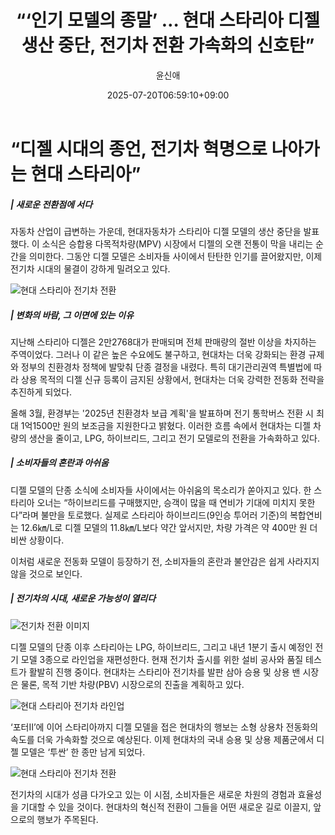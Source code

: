 ﻿---
title: "“‘인기 모델의 종말’ … 현대 스타리아 디젤 생산 중단, 전기차 전환 가속화의 신호탄”"
description: "## 디젤 스타리아, 조용히 역사 속으로 전기차 시대, 상용차도 바뀌고 있다 소비자 아쉬움 속 전동화는 ‘가속’ ..."
date: 2025-07-20T06:59:10+09:00
author: "윤신애"
categories: ["automotive"]
tags: ["뉴스", "이슈", "스타리아", "스타리아 디젤", "현대자동차", "전기차 전환", "상용차 변화"]
hash: bf0b02d3
source_url: "https://www.reportera.co.kr/car/hyundai-staria-diesel-discontinued/"
url: "/automotive/ingi-modelyi-jongmal-hyeondae/"
images: ["https://imagedelivery.net/BhPWbivJAhTvor9c-8lV2w/cd4b0d34-34ba-4366-cb4e-482d1ca2fa00/public", "https://imagedelivery.net/BhPWbivJAhTvor9c-8lV2w/cf926c16-4149-46e6-9070-58c8f5c89c00/public", "https://imagedelivery.net/BhPWbivJAhTvor9c-8lV2w/72f12769-3835-4648-311e-389b5f74ff00/public", "https://imagedelivery.net/BhPWbivJAhTvor9c-8lV2w/64d3dc9c-7386-4b16-bb91-100848d3a600/public"]
thumbnail: "https://imagedelivery.net/BhPWbivJAhTvor9c-8lV2w/cd4b0d34-34ba-4366-cb4e-482d1ca2fa00/public"
image: "https://imagedelivery.net/BhPWbivJAhTvor9c-8lV2w/cd4b0d34-34ba-4366-cb4e-482d1ca2fa00/public"
featured_image: "https://imagedelivery.net/BhPWbivJAhTvor9c-8lV2w/cd4b0d34-34ba-4366-cb4e-482d1ca2fa00/public"
image_width: 1200
image_height: 630
slug: "ingi-modelyi-jongmal-hyeondae"
type: "post"
layout: "single"
news_keywords: "뉴스, 이슈, 스타리아, 스타리아 디젤, 현대자동차"
robots: "index, follow"
draft: false
---

# “디젤 시대의 종언, 전기차 혁명으로 나아가는 현대 스타리아”

##### | 새로운 전환점에 서다

자동차 산업이 급변하는 가운데, 현대자동차가 스타리아 디젤 모델의 생산 중단을 발표했다. 이 소식은 승합용 다목적차량(MPV) 시장에서 디젤의 오랜 전통이 막을 내리는 순간을 의미한다. 그동안 디젤 모델은 소비자들 사이에서 탄탄한 인기를 끌어왔지만, 이제 전기차 시대의 물결이 강하게 밀려오고 있다.


![현대 스타리아 전기차 전환](https://imagedelivery.net/BhPWbivJAhTvor9c-8lV2w/64d3dc9c-7386-4b16-bb91-100848d3a600/public)


##### | 변화의 바람, 그 이면에 있는 이유

지난해 스타리아 디젤은 2만2768대가 판매되며 전체 판매량의 절반 이상을 차지하는 주역이었다. 그러나 이 같은 높은 수요에도 불구하고, 현대차는 더욱 강화되는 환경 규제와 정부의 친환경차 정책에 발맞춰 단종 결정을 내렸다. 특히 대기관리권역 특별법에 따라 상용 목적의 디젤 신규 등록이 금지된 상황에서, 현대차는 더욱 강력한 전동화 전략을 추진하게 되었다.

올해 3월, 환경부는 '2025년 친환경차 보급 계획'을 발표하며 전기 통학버스 전환 시 최대 1억1500만 원의 보조금을 지원한다고 밝혔다. 이러한 흐름 속에서 현대차는 디젤 차량의 생산을 줄이고, LPG, 하이브리드, 그리고 전기 모델로의 전환을 가속화하고 있다.

##### | 소비자들의 혼란과 아쉬움

디젤 모델의 단종 소식에 소비자들 사이에서는 아쉬움의 목소리가 쏟아지고 있다. 한 스타리아 오너는 “하이브리드를 구매했지만, 승객이 많을 때 연비가 기대에 미치지 못한다”라며 불만을 토로했다. 실제로 스타리아 하이브리드(9인승 투어러 기준)의 복합연비는 12.6㎞/L로 디젤 모델의 11.8㎞/L보다 약간 앞서지만, 차량 가격은 약 400만 원 더 비싼 상황이다.

이처럼 새로운 전동화 모델이 등장하기 전, 소비자들의 혼란과 불안감은 쉽게 사라지지 않을 것으로 보인다.

##### | 전기차의 시대, 새로운 가능성이 열리다


![전기차 전환 이미지](https://imagedelivery.net/BhPWbivJAhTvor9c-8lV2w/72f12769-3835-4648-311e-389b5f74ff00/public)


디젤 모델의 단종 이후 스타리아는 LPG, 하이브리드, 그리고 내년 1분기 출시 예정인 전기 모델 3종으로 라인업을 재편성한다. 현재 전기차 출시를 위한 설비 공사와 품질 테스트가 활발히 진행 중이다. 현대차는 스타리아 전기차를 발판 삼아 승용 및 상용 밴 시장은 물론, 목적 기반 차량(PBV) 시장으로의 진출을 계획하고 있다.


![현대 스타리아 전기차 라인업](https://imagedelivery.net/BhPWbivJAhTvor9c-8lV2w/cd4b0d34-34ba-4366-cb4e-482d1ca2fa00/public)


‘포터Ⅱ’에 이어 스타리아까지 디젤 모델을 접은 현대차의 행보는 소형 상용차 전동화의 속도를 더욱 가속화할 것으로 예상된다. 이제 현대차의 국내 승용 및 상용 제품군에서 디젤 모델은 ‘투싼’ 한 종만 남게 되었다.


![현대 스타리아 전기차 전환](https://imagedelivery.net/BhPWbivJAhTvor9c-8lV2w/cf926c16-4149-46e6-9070-58c8f5c89c00/public)


전기차의 시대가 성큼 다가오고 있는 이 시점, 소비자들은 새로운 차원의 경험과 효율성을 기대할 수 있을 것이다. 현대차의 혁신적 전환이 그들을 어떤 새로운 길로 이끌지, 앞으로의 행보가 주목된다.

